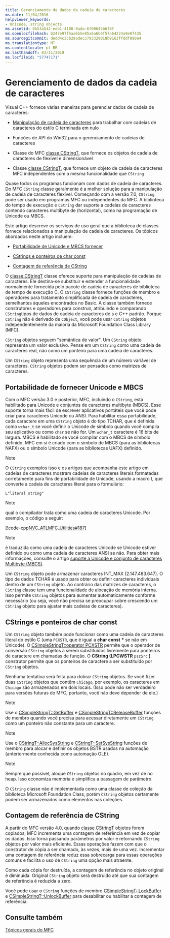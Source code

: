 ```yaml
---
title: Gerenciamento de dados da cadeia de caracteres
ms.date: 11/04/2016
helpviewer_keywords:
- Unicode, string objects
ms.assetid: 0b53a542-eeb1-4108-9ada-6700645b6f8f
ms.openlocfilehash: b247e97f5aa6b5e85a6a6b6f57a64224a9e0f435
ms.sourcegitcommit: dedd4c3cb28adec3793329018b9163ffddf890a4
ms.translationtype: MT
ms.contentlocale: pt-BR
ms.lasthandoff: 03/11/2019
ms.locfileid: "57747171"
---
```

# <a name="string-data-management"></a>Gerenciamento de dados da cadeia de caracteres

Visual C++ fornece várias maneiras para gerenciar dados de cadeia de caracteres:

- [Manipulação de cadeia de caracteres](../c-runtime-library/string-manipulation-crt.md) para trabalhar com cadeias de caracteres do estilo C terminada em nulo

- Funções de API do Win32 para o gerenciamento de cadeias de caracteres

- Classe do MFC [classe CStringT](../atl-mfc-shared/reference/cstringt-class.md), que fornece os objetos de cadeia de caracteres de flexível e dimensionável

- Classe [classe CStringT](../atl-mfc-shared/reference/cstringt-class.md), que fornece um objeto de cadeia de caracteres MFC independentes com a mesma funcionalidade que `CString`

Quase todos os programas funcionam com dados de cadeia de caracteres. Do MFC `CString` classe geralmente é a melhor solução para a manipulação de cadeia de caracteres flexível. Começando com a versão 7.0, `CString` pode ser usado em programas MFC ou independentes da MFC. A biblioteca do tempo de execução e `CString` dar suporte a cadeias de caracteres contendo caracteres multibyte de (horizontal), como na programação de Unicode ou MBCS.

Este artigo descreve os serviços de uso geral que a biblioteca de classes fornece relacionados a manipulação de cadeia de caracteres. Os tópicos abordados neste artigo incluem:

- [Portabilidade de Unicode e MBCS fornecer](#_core_unicode_and_mbcs_provide_portability)

- [CStrings e ponteiros de char const](#_core_cstrings_and_const_char_pointers)

- [Contagem de referência de CString](#_core_cstring_reference_counting)

O [classe CStringT](../atl-mfc-shared/reference/cstringt-class.md) classe oferece suporte para manipulação de cadeias de caracteres. Ele destina-se substituir e estender a funcionalidade normalmente fornecida pelo pacote de cadeia de caracteres de biblioteca de tempo de execução C. O `CString` classe fornece funções de membro e operadores para tratamento simplificada de cadeia de caracteres, semelhantes àqueles encontrados no Basic. A classe também fornece construtores e operadores para construir, atribuindo e comparando `CString`tipos de dados de cadeia de caracteres de s e C++ padrão. Porque `CString` não é derivado de `CObject`, você pode usar `CString` objetos independentemente da maioria da Microsoft Foundation Class Library (MFC).

`CString` objetos seguem "semântica de valor". Um `CString` objeto representa um valor exclusivo. Pense em um `CString` como uma cadeia de caracteres real, não como um ponteiro para uma cadeia de caracteres.

Um `CString` objeto representa uma sequência de um número variável de caracteres. `CString` objetos podem ser pensados como matrizes de caracteres.

##  <a name="_core_unicode_and_mbcs_provide_portability"></a> Portabilidade de fornecer Unicode e MBCS

Com o MFC versão 3.0 e posterior, MFC, incluindo o `CString`, está habilitado para Unicode e conjuntos de caracteres multibyte (MBCS). Esse suporte torna mais fácil de escrever aplicativos portáteis que você pode criar para caracteres Unicode ou ANSI. Para habilitar essa portabilidade, cada caractere em uma `CString` objeto é do tipo TCHAR, que é definida como `wchar_t` se você definir o Unicode de símbolo quando você compila seu aplicativo ou como `char` se não for. Um `wchar_t` caractere é 16 bits de largura. MBCS é habilitado se você compilar com o MBCS de símbolo definido. MFC em si é criado com o símbolo de MBCS (para as bibliotecas NAFX) ou o símbolo Unicode (para as bibliotecas UAFX) definido.

> [!NOTE]
>  O `CString` exemplos isso e os artigos que acompanha este artigo em cadeias de caracteres mostram cadeias de caracteres literais formatadas corretamente para fins de portabilidade de Unicode, usando a macro t, que converte a cadeia de caracteres literal para o formulário:

`L"literal string"`

> [!NOTE]
>  qual o compilador trata como uma cadeia de caracteres Unicode. Por exemplo, o código a seguir:

[!code-cpp[NVC_ATLMFC_Utilities#187](../atl-mfc-shared/codesnippet/cpp/string-data-management_1.cpp)]

> [!NOTE]
>  é traduzida como uma cadeia de caracteres Unicode se Unicode estiver definido ou como uma cadeia de caracteres ANSI se não. Para obter mais informações, consulte o artigo [suporte a Unicode e conjunto de caracteres Multibyte (MBCS)](../atl-mfc-shared/unicode-and-multibyte-character-set-mbcs-support.md).

Um `CString` objeto pode armazenar caracteres INT_MAX (2.147.483.647). O tipo de dados TCHAR é usado para obter ou definir caracteres individuais dentro de um `CString` objeto. Ao contrário das matrizes de caracteres, o `CString` classe tem uma funcionalidade de alocação de memória interna. Isso permite `CString` objetos para aumentar automaticamente conforme necessário (ou seja, você não precisa se preocupar sobre crescendo um `CString` objeto para ajustar mais cadeias de caracteres).

##  <a name="_core_cstrings_and_const_char_pointers"></a> CStrings e ponteiros de char const

Um `CString` objeto também pode funcionar como uma cadeia de caracteres literal do estilo C (uma `PCXSTR`, que é igual a **char const** <strong>\*</strong> se não em Unicode). O [CSimpleStringT::operator PCXSTR](../atl-mfc-shared/reference/csimplestringt-class.md#operator_pcxstr) permite que o operador de conversão `CString` objetos a serem substituídos livremente para ponteiros de caractere em chamadas de função. O **CString (LPCWSTR** `pszSrc` **)** construtor permite que os ponteiros de caractere a ser substituído por `CString` objetos.

Nenhuma tentativa será feita para dobrar `CString` objetos. Se você fizer duas `CString` objetos que contêm `Chicago`, por exemplo, os caracteres em `Chicago` são armazenados em dois locais. (Isso pode não ser verdadeiro para versões futuras do MFC, portanto, você não deve depender de ele.)

> [!NOTE]
>  Use o [CSimpleStringT::GetBuffer](../atl-mfc-shared/reference/csimplestringt-class.md#getbuffer) e [CSimpleStringT::ReleaseBuffer](../atl-mfc-shared/reference/csimplestringt-class.md#releasebuffer) funções de membro quando você precisa para acessar diretamente um `CString` como um ponteiro não constante para um caractere.

> [!NOTE]
>  Use o [CStringT::AllocSysString](../atl-mfc-shared/reference/cstringt-class.md#allocsysstring) e [CStringT::SetSysString](../atl-mfc-shared/reference/cstringt-class.md#setsysstring) funções de membro para alocar e definir os objetos BSTR usados na automação (anteriormente conhecida como automação OLE).

> [!NOTE]
>  Sempre que possível, aloque `CString` objetos no quadro, em vez de no heap. Isso economiza memória e simplifica a passagem de parâmetro.

O `CString` classe não é implementada como uma classe de coleção da biblioteca Microsoft Foundation Class, porém `CString` objetos certamente podem ser armazenados como elementos nas coleções.

##  <a name="_core_cstring_reference_counting"></a> Contagem de referência de CString

A partir do MFC versão 4.0, quando [classe CStringT](../atl-mfc-shared/reference/cstringt-class.md) objetos forem copiados, MFC incrementa uma contagem de referência em vez de copiar os dados. Isso torna passando parâmetros por valor e retornando `CString` objetos por valor mais eficiente. Essas operações fazem com que o construtor de cópia a ser chamado, às vezes, mais de uma vez. Incrementar uma contagem de referência reduz essa sobrecarga para essas operações comuns e facilita o uso de `CString` uma opção mais atraente.

Como cada cópia for destruída, a contagem de referência no objeto original é diminuída. Original `CString` objeto será destruído até que sua contagem de referência é reduzida a zero.

Você pode usar o `CString` funções de membro [CSimpleStringT::LockBuffer](../atl-mfc-shared/reference/csimplestringt-class.md#lockbuffer) e [CSimpleStringT::UnlockBuffer](../atl-mfc-shared/reference/csimplestringt-class.md#unlockbuffer) para desabilitar ou habilitar a contagem de referência.

## <a name="see-also"></a>Consulte também

[Tópicos gerais do MFC](../mfc/general-mfc-topics.md)

